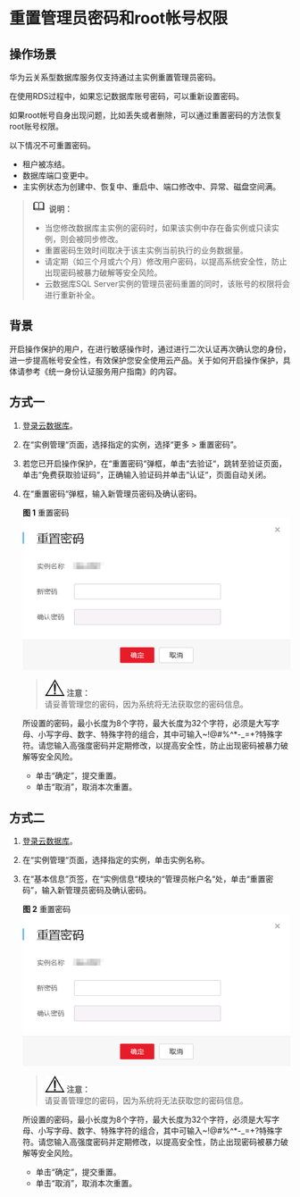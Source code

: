 # 重置管理员密码和root帐号权限<a name="zh-cn_topic_reset_password"></a>

## 操作场景<a name="section52938762133842"></a>

华为云关系型数据库服务仅支持通过主实例重置管理员密码。

在使用RDS过程中，如果忘记数据库账号密码，可以重新设置密码。

如果root帐号自身出现问题，比如丢失或者删除，可以通过重置密码的方法恢复root账号权限。

以下情况不可重置密码。

-   租户被冻结。
-   数据库端口变更中。
-   主实例状态为创建中、恢复中、重启中、端口修改中、异常、磁盘空间满。

>![](public_sys-resources/icon-note.gif) **说明：**   
>-   当您修改数据库主实例的密码时，如果该实例中存在备实例或只读实例，则会被同步修改。  
>-   重置密码生效时间取决于该主实例当前执行的业务数据量。  
>-   请定期（如三个月或六个月）修改用户密码，以提高系统安全性，防止出现密码被暴力破解等安全风险。  
>-   云数据库SQL Server实例的管理员密码重置的同时，该账号的权限将会进行重新补全。  

## 背景<a name="section1552162314253"></a>

开启操作保护的用户，在进行敏感操作时，通过进行二次认证再次确认您的身份，进一步提高帐号安全性，有效保护您安全使用云产品。关于如何开启操作保护，具体请参考《统一身份认证服务用户指南》的内容。

## 方式一<a name="section59807924105129"></a>

1.  [登录云数据库](https://support.huaweicloud.com/qs-rds/rds_login.html)。
2.  在“实例管理“页面，选择指定的实例，选择“更多 \> 重置密码”。
3.  若您已开启操作保护，在“重置密码“弹框，单击“去验证“，跳转至验证页面，单击“免费获取验证码“，正确输入验证码并单击“认证“，页面自动关闭。
4.  在“重置密码“弹框，输入新管理员密码及确认密码。

    **图 1**  重置密码<a name="fig22767267155"></a>  
    ![](figures/重置密码.png "重置密码")

    >![](public_sys-resources/icon-notice.gif) **注意：**   
    >请妥善管理您的密码，因为系统将无法获取您的密码信息。  

    所设置的密码，最小长度为8个字符，最大长度为32个字符，必须是大写字母、小写字母、数字、特殊字符的组合，其中可输入\~!@\#%^\*-\_=+?特殊字符。请您输入高强度密码并定期修改，以提高安全性，防止出现密码被暴力破解等安全风险。

    -   单击“确定”，提交重置。
    -   单击“取消”，取消本次重置。


## 方式二<a name="section4206283114638"></a>

1.  [登录云数据库](https://support.huaweicloud.com/qs-rds/rds_login.html)。
2.  在“实例管理“页面，选择指定的实例，单击实例名称。
3.  在“基本信息”页签，在“实例信息“模块的“管理员帐户名“处，单击“重置密码”，输入新管理员密码及确认密码。

    **图 2**  重置密码<a name="fig1095420555127"></a>  
    ![](figures/重置密码.png "重置密码")

    >![](public_sys-resources/icon-notice.gif) **注意：**   
    >请妥善管理您的密码，因为系统将无法获取您的密码信息。  

    所设置的密码，最小长度为8个字符，最大长度为32个字符，必须是大写字母、小写字母、数字、特殊字符的组合，其中可输入\~!@\#%^\*-\_=+?特殊字符。请您输入高强度密码并定期修改，以提高安全性，防止出现密码被暴力破解等安全风险。

    -   单击“确定”，提交重置。
    -   单击“取消”，取消本次重置。


